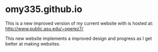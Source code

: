 # omy335.github.io

This is a new improved version of my current website with is hosted at: http://www.public.asu.edu/~operez7/

This new website implements a improved design and progress as I get better at making websites.
